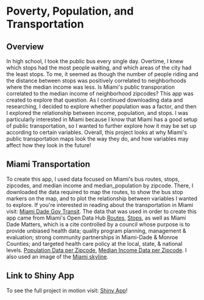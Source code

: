 # Poverty, Population, and Transportation

## Overview
In high school, I took the public bus every single day. Overtime, I knew which stops had the most people waiting, and which areas of the city had the least stops. To me, it seemed as though the number of people riding and the distance between stops was positively correlated to neighborhoods where the median income was less. Is Miami's public transporation correlated to the median income of neighborhood zipcodes? This app was created to explore that question. As I continued downloading data and researching, I decided to explore whether population was a factor, and then I explored the relationship between income, population, and stops. I was particularly interested in Miami because I know that Miami has a good setup of public transportation, so I wanted to further explore how it may be set up according to certain variables. Overall, this project looks at why Miami's public transportation maps look the way they do, and how variables may affect how they look in the future!

## Miami Transportation

To create this app, I used data focused on Miami's bus routes, stops, zipcodes, and median income and median_population by zipcode. There, I downloaded the data required to map the routes, to show the bus stop markers on the map, and to plot the relationship between variables I wanted to explore. If you're interested in reading about the transportation in Miami visit: [Miami Dade Gov Transit](https://www.miamidade.gov/transit/ ). The data that was used in order to create this app came from Miami's Open Data Hub [Routes](http://gis-mdc.opendata.arcgis.com/datasets/bus-route), [Stops](http://gis-mdc.opendata.arcgis.com/datasets/bus-stop), as well as Miami Dade Matters, which is a cite controlled by a council whose purpose is to provide unbiased health data; quality program planning, management & evaluation; strong community partnerships in Miami-Dade & Monroe Counties; and targeted health care policy at the local, state, & national levels. [Population Data per Zipcode](http://www.miamidadematters.org/demographicdata/index/view?id=1469&localeTypeId=3), [Median Income Data per Zipcode](http://www.miamidadematters.org/?module=demographicdata&controller=index&action=view&localeId=0&localeTypeId=3&tagFilter=0&id=2419). I also used an image of the [Miami skyline](https://www.google.com/url?sa=i&source=images&cd=&cad=rja&uact=8&ved=2ahUKEwjHmMWglIjfAhUxTt8KHQ0iBFAQjRx6BAgBEAU&url=https%3A%2F%2Fanewteam.com%2Flocations%2Fcorporate-team-building-miami%2F&psig=AOvVaw2lLJpEsJAHXV9r8kXrBzhb&ust=1544081036780092). 


## Link to Shiny App 

To see the full project in motion visit: [Shiny App](https://sara-kvaska.shinyapps.io/Miami_Transportation/)!
